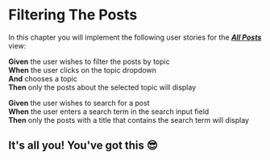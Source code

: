 # Filtering The Posts
In this chapter you will implement the following user stories for the ***[All Posts](./LEARN_WIREFRAME.md#-homeall-posts)*** view:

**Given** the user wishes to filter the posts by topic<br>
**When** the user clicks on the topic dropdown<br>
**And** chooses a topic<br>
**Then** only the posts about the selected topic will display

**Given** the user wishes to search for a post<br>
**When** the user enters a search term in the search input field<br>
**Then** only the posts with a title that contains the search term will display

## It's all you! You've got this 😎